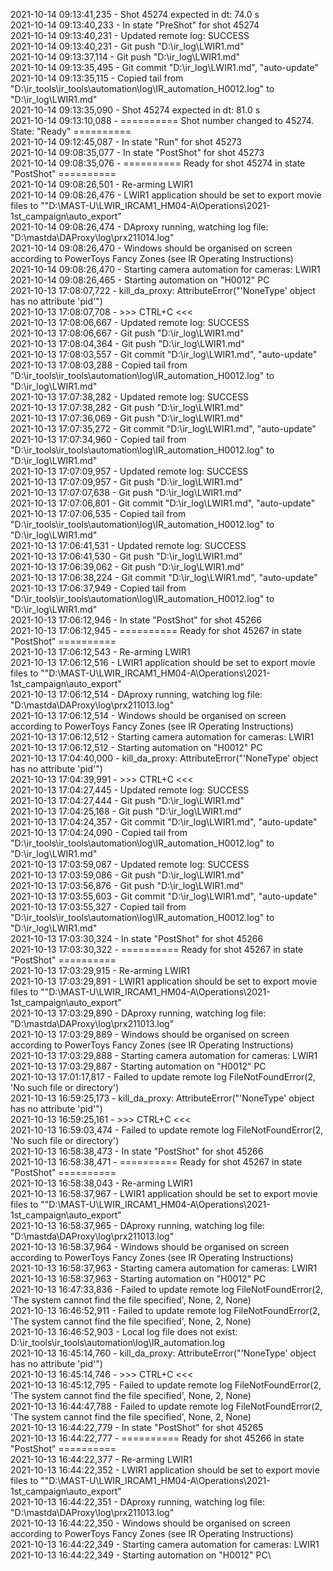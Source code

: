 2021-10-14 09:13:41,235 - Shot 45274 expected in dt: 74.0 s\
2021-10-14 09:13:40,233 - In state "PreShot" for shot 45274\
2021-10-14 09:13:40,231 - Updated remote log: SUCCESS\
2021-10-14 09:13:40,231 - Git push "D:\ir_log\LWIR1.md"\
2021-10-14 09:13:37,114 - Git push "D:\ir_log\LWIR1.md"\
2021-10-14 09:13:35,495 - Git commit "D:\ir_log\LWIR1.md", "auto-update"\
2021-10-14 09:13:35,115 - Copied tail from "D:\ir_tools\ir_tools\automation\log\IR_automation_H0012.log" to "D:\ir_log\LWIR1.md"\
2021-10-14 09:13:35,090 - Shot 45274 expected in dt: 81.0 s\
2021-10-14 09:13:10,088 - ========== Shot number changed to 45274. State: "Ready" ==========\
2021-10-14 09:12:45,087 - In state "Run" for shot 45273\
2021-10-14 09:08:35,077 - In state "PostShot" for shot 45273\
2021-10-14 09:08:35,076 - ========== Ready for shot 45274 in state "PostShot" ==========\
2021-10-14 09:08:26,501 - Re-arming LWIR1\
2021-10-14 09:08:26,476 - LWIR1 application should be set to export movie files to ""D:\MAST-U\LWIR_IRCAM1_HM04-A\Operations\2021-1st_campaign\auto_export"\
2021-10-14 09:08:26,474 - DAproxy running, watching log file: "D:\mastda\DAProxy\log\prx211014.log"\
2021-10-14 09:08:26,470 - Windows should be organised on screen according to PowerToys Fancy Zones (see IR Operating Instructions)\
2021-10-14 09:08:26,470 - Starting camera automation for cameras: LWIR1\
2021-10-14 09:08:26,465 - Starting automation on "H0012" PC\
2021-10-13 17:08:07,722 - kill_da_proxy: AttributeError("'NoneType' object has no attribute 'pid'")\
2021-10-13 17:08:07,708 - >>> CTRL+C <<<\
2021-10-13 17:08:06,667 - Updated remote log: SUCCESS\
2021-10-13 17:08:06,667 - Git push "D:\ir_log\LWIR1.md"\
2021-10-13 17:08:04,364 - Git push "D:\ir_log\LWIR1.md"\
2021-10-13 17:08:03,557 - Git commit "D:\ir_log\LWIR1.md", "auto-update"\
2021-10-13 17:08:03,288 - Copied tail from "D:\ir_tools\ir_tools\automation\log\IR_automation_H0012.log" to "D:\ir_log\LWIR1.md"\
2021-10-13 17:07:38,282 - Updated remote log: SUCCESS\
2021-10-13 17:07:38,282 - Git push "D:\ir_log\LWIR1.md"\
2021-10-13 17:07:36,069 - Git push "D:\ir_log\LWIR1.md"\
2021-10-13 17:07:35,272 - Git commit "D:\ir_log\LWIR1.md", "auto-update"\
2021-10-13 17:07:34,960 - Copied tail from "D:\ir_tools\ir_tools\automation\log\IR_automation_H0012.log" to "D:\ir_log\LWIR1.md"\
2021-10-13 17:07:09,957 - Updated remote log: SUCCESS\
2021-10-13 17:07:09,957 - Git push "D:\ir_log\LWIR1.md"\
2021-10-13 17:07:07,638 - Git push "D:\ir_log\LWIR1.md"\
2021-10-13 17:07:06,801 - Git commit "D:\ir_log\LWIR1.md", "auto-update"\
2021-10-13 17:07:06,535 - Copied tail from "D:\ir_tools\ir_tools\automation\log\IR_automation_H0012.log" to "D:\ir_log\LWIR1.md"\
2021-10-13 17:06:41,531 - Updated remote log: SUCCESS\
2021-10-13 17:06:41,530 - Git push "D:\ir_log\LWIR1.md"\
2021-10-13 17:06:39,062 - Git push "D:\ir_log\LWIR1.md"\
2021-10-13 17:06:38,224 - Git commit "D:\ir_log\LWIR1.md", "auto-update"\
2021-10-13 17:06:37,949 - Copied tail from "D:\ir_tools\ir_tools\automation\log\IR_automation_H0012.log" to "D:\ir_log\LWIR1.md"\
2021-10-13 17:06:12,946 - In state "PostShot" for shot 45266\
2021-10-13 17:06:12,945 - ========== Ready for shot 45267 in state "PostShot" ==========\
2021-10-13 17:06:12,543 - Re-arming LWIR1\
2021-10-13 17:06:12,516 - LWIR1 application should be set to export movie files to ""D:\MAST-U\LWIR_IRCAM1_HM04-A\Operations\2021-1st_campaign\auto_export"\
2021-10-13 17:06:12,514 - DAproxy running, watching log file: "D:\mastda\DAProxy\log\prx211013.log"\
2021-10-13 17:06:12,514 - Windows should be organised on screen according to PowerToys Fancy Zones (see IR Operating Instructions)\
2021-10-13 17:06:12,512 - Starting camera automation for cameras: LWIR1\
2021-10-13 17:06:12,512 - Starting automation on "H0012" PC\
2021-10-13 17:04:40,000 - kill_da_proxy: AttributeError("'NoneType' object has no attribute 'pid'")\
2021-10-13 17:04:39,991 - >>> CTRL+C <<<\
2021-10-13 17:04:27,445 - Updated remote log: SUCCESS\
2021-10-13 17:04:27,444 - Git push "D:\ir_log\LWIR1.md"\
2021-10-13 17:04:25,168 - Git push "D:\ir_log\LWIR1.md"\
2021-10-13 17:04:24,357 - Git commit "D:\ir_log\LWIR1.md", "auto-update"\
2021-10-13 17:04:24,090 - Copied tail from "D:\ir_tools\ir_tools\automation\log\IR_automation_H0012.log" to "D:\ir_log\LWIR1.md"\
2021-10-13 17:03:59,087 - Updated remote log: SUCCESS\
2021-10-13 17:03:59,086 - Git push "D:\ir_log\LWIR1.md"\
2021-10-13 17:03:56,876 - Git push "D:\ir_log\LWIR1.md"\
2021-10-13 17:03:55,603 - Git commit "D:\ir_log\LWIR1.md", "auto-update"\
2021-10-13 17:03:55,327 - Copied tail from "D:\ir_tools\ir_tools\automation\log\IR_automation_H0012.log" to "D:\ir_log\LWIR1.md"\
2021-10-13 17:03:30,324 - In state "PostShot" for shot 45266\
2021-10-13 17:03:30,322 - ========== Ready for shot 45267 in state "PostShot" ==========\
2021-10-13 17:03:29,915 - Re-arming LWIR1\
2021-10-13 17:03:29,891 - LWIR1 application should be set to export movie files to ""D:\MAST-U\LWIR_IRCAM1_HM04-A\Operations\2021-1st_campaign\auto_export"\
2021-10-13 17:03:29,890 - DAproxy running, watching log file: "D:\mastda\DAProxy\log\prx211013.log"\
2021-10-13 17:03:29,889 - Windows should be organised on screen according to PowerToys Fancy Zones (see IR Operating Instructions)\
2021-10-13 17:03:29,888 - Starting camera automation for cameras: LWIR1\
2021-10-13 17:03:29,887 - Starting automation on "H0012" PC\
2021-10-13 17:01:17,817 - Failed to update remote log FileNotFoundError(2, 'No such file or directory')\
2021-10-13 16:59:25,173 - kill_da_proxy: AttributeError("'NoneType' object has no attribute 'pid'")\
2021-10-13 16:59:25,161 - >>> CTRL+C <<<\
2021-10-13 16:59:03,474 - Failed to update remote log FileNotFoundError(2, 'No such file or directory')\
2021-10-13 16:58:38,473 - In state "PostShot" for shot 45266\
2021-10-13 16:58:38,471 - ========== Ready for shot 45267 in state "PostShot" ==========\
2021-10-13 16:58:38,043 - Re-arming LWIR1\
2021-10-13 16:58:37,967 - LWIR1 application should be set to export movie files to ""D:\MAST-U\LWIR_IRCAM1_HM04-A\Operations\2021-1st_campaign\auto_export"\
2021-10-13 16:58:37,965 - DAproxy running, watching log file: "D:\mastda\DAProxy\log\prx211013.log"\
2021-10-13 16:58:37,964 - Windows should be organised on screen according to PowerToys Fancy Zones (see IR Operating Instructions)\
2021-10-13 16:58:37,963 - Starting camera automation for cameras: LWIR1\
2021-10-13 16:58:37,963 - Starting automation on "H0012" PC\
2021-10-13 16:47:33,836 - Failed to update remote log FileNotFoundError(2, 'The system cannot find the file specified', None, 2, None)\
2021-10-13 16:46:52,911 - Failed to update remote log FileNotFoundError(2, 'The system cannot find the file specified', None, 2, None)\
2021-10-13 16:46:52,903 - Local log file does not exist: D:\ir_tools\ir_tools\automation\log\IR_automation.log\
2021-10-13 16:45:14,760 - kill_da_proxy: AttributeError("'NoneType' object has no attribute 'pid'")\
2021-10-13 16:45:14,746 - >>> CTRL+C <<<\
2021-10-13 16:45:12,795 - Failed to update remote log FileNotFoundError(2, 'The system cannot find the file specified', None, 2, None)\
2021-10-13 16:44:47,788 - Failed to update remote log FileNotFoundError(2, 'The system cannot find the file specified', None, 2, None)\
2021-10-13 16:44:22,779 - In state "PostShot" for shot 45265\
2021-10-13 16:44:22,777 - ========== Ready for shot 45266 in state "PostShot" ==========\
2021-10-13 16:44:22,377 - Re-arming LWIR1\
2021-10-13 16:44:22,352 - LWIR1 application should be set to export movie files to ""D:\MAST-U\LWIR_IRCAM1_HM04-A\Operations\2021-1st_campaign\auto_export"\
2021-10-13 16:44:22,351 - DAproxy running, watching log file: "D:\mastda\DAProxy\log\prx211013.log"\
2021-10-13 16:44:22,350 - Windows should be organised on screen according to PowerToys Fancy Zones (see IR Operating Instructions)\
2021-10-13 16:44:22,349 - Starting camera automation for cameras: LWIR1\
2021-10-13 16:44:22,349 - Starting automation on "H0012" PC\
